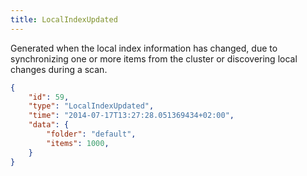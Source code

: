 ```yaml
---
title: LocalIndexUpdated
---
```


Generated when the local index information has changed, due to synchronizing one or more items from the cluster or discovering local changes during a scan.

```json
{
    "id": 59,
    "type": "LocalIndexUpdated",
    "time": "2014-07-17T13:27:28.051369434+02:00",
    "data": {
        "folder": "default",
        "items": 1000,
    }
}
```


